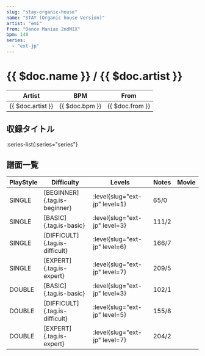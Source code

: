 ```yaml
---
slug: "stay-organic-house"
name: "STAY (Organic house Version)"
artist: "emi"
from: "Dance Maniax 2ndMIX"
bpm: 140
series:
  - "ext-jp"
---
```


# {{ $doc.name }} / {{ $doc.artist }}

|Artist|BPM|From|
|------|---|----|
|{{ $doc.artist }}|{{ $doc.bpm }}|{{ $doc.from }}|

## 収録タイトル

:series-list{:series="series"}

## 譜面一覧

|PlayStyle|Difficulty|Levels|Notes|Movie|
|---------|----------|------|-----|-----|
|SINGLE|[BEGINNER]{.tag.is-beginner}|<div class="field is-grouped is-grouped-multiline"> :level{slug="ext-jp" level=1}</div>|65/0||
|SINGLE|[BASIC]{.tag.is-basic}|<div class="field is-grouped is-grouped-multiline"> :level{slug="ext-jp" level=3}</div>|111/2||
|SINGLE|[DIFFICULT]{.tag.is-difficult}|<div class="field is-grouped is-grouped-multiline"> :level{slug="ext-jp" level=6}</div>|166/7||
|SINGLE|[EXPERT]{.tag.is-expert}|<div class="field is-grouped is-grouped-multiline"> :level{slug="ext-jp" level=7}</div>|209/5||
|DOUBLE|[BASIC]{.tag.is-basic}|<div class="field is-grouped is-grouped-multiline"> :level{slug="ext-jp" level=3}</div>|102/1||
|DOUBLE|[DIFFICULT]{.tag.is-difficult}|<div class="field is-grouped is-grouped-multiline"> :level{slug="ext-jp" level=5}</div>|155/8||
|DOUBLE|[EXPERT]{.tag.is-expert}|<div class="field is-grouped is-grouped-multiline"> :level{slug="ext-jp" level=7}</div>|204/2||

